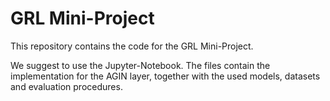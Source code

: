 # GRL Mini-Project

This repository contains the code for the GRL Mini-Project.

We suggest to use the Jupyter-Notebook. The files contain the implementation for the AGIN layer, together with the used models, datasets and evaluation procedures.
